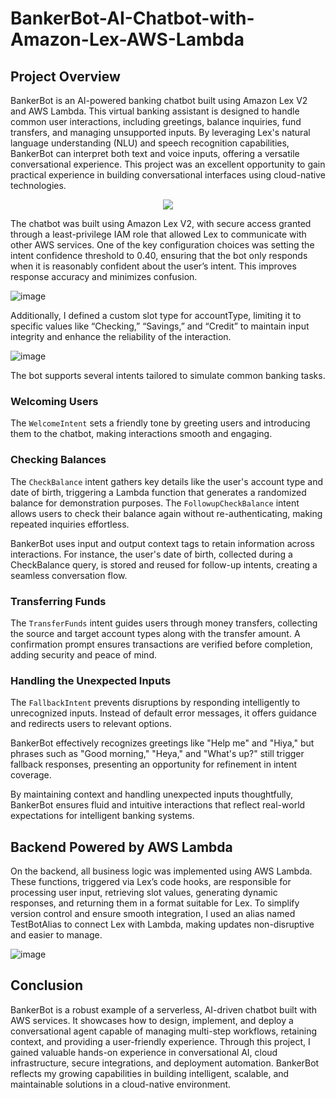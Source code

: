 # BankerBot-AI-Chatbot-with-Amazon-Lex-AWS-Lambda

## Project Overview
BankerBot is an AI-powered banking chatbot built using Amazon Lex V2 and AWS Lambda. This virtual banking assistant is designed to handle common user interactions, including greetings, balance inquiries, fund transfers, and managing unsupported inputs. By leveraging Lex's natural language understanding (NLU) and speech recognition capabilities, BankerBot can interpret both text and voice inputs, offering a versatile conversational experience. This project was an excellent opportunity to gain practical experience in building conversational interfaces using cloud-native technologies.

<p align="center">
  <img src="https://github.com/user-attachments/assets/e5a71afc-baea-4ade-b649-4c22239cbef1">
</p>

The chatbot was built using Amazon Lex V2, with secure access granted through a least-privilege IAM role that allowed Lex to communicate with other AWS services. One of the key configuration choices was setting the intent confidence threshold to 0.40, ensuring that the bot only responds when it is reasonably confident about the user’s intent. This improves response accuracy and minimizes confusion. 

![image](https://github.com/user-attachments/assets/403ccae8-9ac5-4094-a816-eef1204041d8)

Additionally, I defined a custom slot type for accountType, limiting it to specific values like “Checking,” “Savings,” and “Credit” to maintain input integrity and enhance the reliability of the interaction.

![image](https://github.com/user-attachments/assets/f34b7a7e-4bc1-4028-9503-b8ab12077dce)

The bot supports several intents tailored to simulate common banking tasks. 
### Welcoming Users
The `WelcomeIntent` sets a friendly tone by greeting users and introducing them to the chatbot, making interactions smooth and engaging.

### Checking Balances
The `CheckBalance` intent gathers key details like the user's account type and date of birth, triggering a Lambda function that generates a randomized balance for demonstration purposes. The `FollowupCheckBalance` intent allows users to check their balance again without re-authenticating, making repeated inquiries effortless.

BankerBot uses input and output context tags to retain information across interactions. For instance, the user's date of birth, collected during a CheckBalance query, is stored and reused for follow-up intents, creating a seamless conversation flow.

### Transferring Funds
The `TransferFunds` intent guides users through money transfers, collecting the source and target account types along with the transfer amount. A confirmation prompt ensures transactions are verified before completion, adding security and peace of mind.

### Handling the Unexpected Inputs
The `FallbackIntent` prevents disruptions by responding intelligently to unrecognized inputs. Instead of default error messages, it offers guidance and redirects users to relevant options.

BankerBot effectively recognizes greetings like "Help me" and "Hiya," but phrases such as "Good morning," "Heya," and "What's up?" still trigger fallback responses, presenting an opportunity for refinement in intent coverage.

By maintaining context and handling unexpected inputs thoughtfully, BankerBot ensures fluid and intuitive interactions that reflect real-world expectations for intelligent banking systems.

## Backend Powered by AWS Lambda
On the backend, all business logic was implemented using AWS Lambda. These functions, triggered via Lex’s code hooks, are responsible for processing user input, retrieving slot values, generating dynamic responses, and returning them in a format suitable for Lex. To simplify version control and ensure smooth integration, I used an alias named TestBotAlias to connect Lex with Lambda, making updates non-disruptive and easier to manage.

![image](https://github.com/user-attachments/assets/9f73a3f3-9511-4e9c-87a4-2f016e478c2b)

## Conclusion
BankerBot is a robust example of a serverless, AI-driven chatbot built with AWS services. It showcases how to design, implement, and deploy a conversational agent capable of managing multi-step workflows, retaining context, and providing a user-friendly experience. Through this project, I gained valuable hands-on experience in conversational AI, cloud infrastructure, secure integrations, and deployment automation. BankerBot reflects my growing capabilities in building intelligent, scalable, and maintainable solutions in a cloud-native environment.
